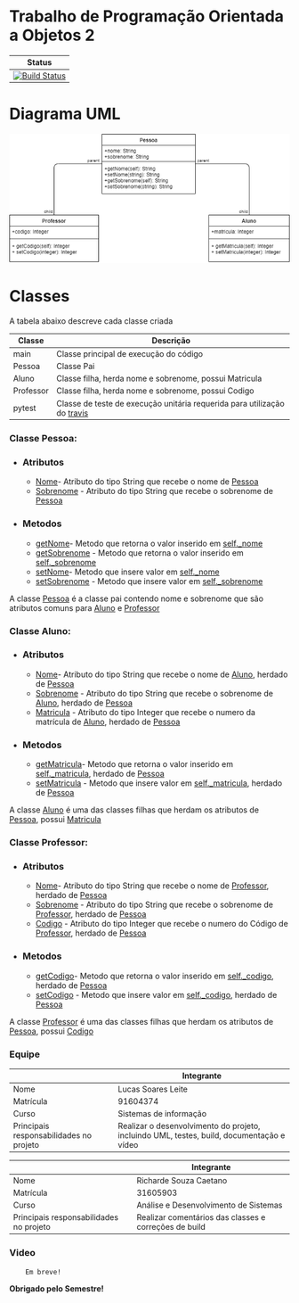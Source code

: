 # Trabalho de Programação Orientada a Objetos 2
| Status|
| ------|
 |[![Build Status](https://travis-ci.com/querneu/pooii-homework.svg?branch=master)](https://travis-ci.com/querneu/pooii-homework)|


# Diagrama UML
![alt text](https://raw.githubusercontent.com/querneu/pooii-homework/master/diagrama-de-classe.png)


# Classes

A tabela abaixo descreve cada classe criada

| Classe    | Descrição |
| ------    | ------    |
| main      | Classe principal de execução do código |
| Pessoa    | Classe Pai |
| Aluno     | Classe filha, herda nome e sobrenome, possui Matricula |
| Professor | Classe filha, herda nome e sobrenome, possui Codigo|
|pytest     | Classe de teste de execução unitária requerida para utilização do [travis] |
### Classe Pessoa:
- ### Atributos
    * [Nome]- Atributo do tipo String que recebe o nome de [Pessoa]
    * [Sobrenome] - Atributo do tipo String que recebe o sobrenome de [Pessoa]
- ### Metodos
    * [getNome]- Metodo que retorna o valor inserido em [self._nome]
    * [getSobrenome] - Metodo que retorna o valor inserido em [self._sobrenome]
    * [setNome]- Metodo que insere valor em [self._nome]
    * [setSobrenome] - Metodo que insere valor em [self._sobrenome]

A classe [Pessoa] é a classe pai contendo nome e sobrenome que são atributos comuns para [Aluno] e [Professor]

### Classe Aluno:
- ### Atributos
    * [Nome]- Atributo do tipo String que recebe o nome de [Aluno], herdado de [Pessoa]
    * [Sobrenome] - Atributo do tipo String que recebe o sobrenome de [Aluno], herdado de [Pessoa]
    * [Matricula] - Atributo do tipo Integer que recebe o numero da matrícula de [Aluno], herdado de [Pessoa]
- ### Metodos
    * [getMatricula]- Metodo que retorna o valor inserido em [self._matricula], herdado de [Pessoa]
    * [setMatricula] - Metodo que insere valor em [self._matricula], herdado de [Pessoa]

A classe [Aluno] é uma das classes filhas que herdam os atributos de [Pessoa], possui [Matricula]

### Classe Professor:
- ### Atributos
    * [Nome]- Atributo do tipo String que recebe o nome de [Professor], herdado de [Pessoa]
    * [Sobrenome] - Atributo do tipo String que recebe o sobrenome de [Professor], herdado de [Pessoa]
    * [Codigo] - Atributo do tipo Integer que recebe o numero do Código de [Professor], herdado de [Pessoa]
- ### Metodos
    * [getCodigo]- Metodo que retorna o valor inserido em [self._codigo], herdado de [Pessoa]
    * [setCodigo] - Metodo que insere valor em [self._codigo], herdado de [Pessoa]

A classe [Professor] é uma das classes filhas que herdam os atributos de [Pessoa], possui [Codigo]


### Equipe
|                                         | Integrante|
| ------                                  | ------    |
| Nome                                    | Lucas Soares Leite |
| Matrícula                               | 91604374 |
| Curso                                   | Sistemas de informação |
| Principais responsabilidades no projeto | Realizar o desenvolvimento do projeto, incluindo UML, testes, build, documentação e vídeo|


|                                         | Integrante|
| ------                                  | ------    |
| Nome                                    | Richarde Souza Caetano |
| Matrícula                               | 31605903 |
| Curso                                   | Análise e Desenvolvimento de Sistemas |
| Principais responsabilidades no projeto | Realizar comentários das classes e correções de build |


### Video

        Em breve!

**Obrigado pelo Semestre!**

[//]: # (These are reference links used in the body of this note and get stripped out when the markdown processor does its job. There is no need to format nicely because it shouldn't be seen. Thanks SO - http://stackoverflow.com/questions/4823468/store-comments-in-markdown-syntax)

   [travis]: <https://travis-ci.com/>
   [pessoa]: <https://github.com/querneu/pooii-homework/blob/master/Pessoa.py>
   [aluno]: <https://github.com/querneu/pooii-homework/blob/master/Aluno.py>
   [professor]:<https://github.com/querneu/pooii-homework/blob/master/Professor.py>
   [Nome]: <https://github.com/querneu/pooii-homework/blob/024426bad1b47248c61693e4889b244e0ab7b0af/Pessoa.py#L1>
   [self._nome]: <https://github.com/querneu/pooii-homework/blob/024426bad1b47248c61693e4889b244e0ab7b0af/Pessoa.py#L9>
   [Sobrenome]: <https://github.com/querneu/pooii-homework/blob/024426bad1b47248c61693e4889b244e0ab7b0af/Pessoa.py#L1>
   [self._sobrenome]: <https://github.com/querneu/pooii-homework/blob/024426bad1b47248c61693e4889b244e0ab7b0af/Pessoa.py#L14>
   [matricula]:<https://github.com/querneu/pooii-homework/blob/master/Aluno.py#L3>
   [codigo]:<https://github.com/querneu/pooii-homework/blob/master/Professor.py#L3>
   [getNome]: <https://github.com/querneu/pooii-homework/blob/master/Pessoa.py#L6>
   [getSobrenome]: <https://github.com/querneu/pooii-homework/blob/master/Pessoa.py#L11>
   [getMatricula]: <https://github.com/querneu/pooii-homework/blob/master/Aluno.py#L5>
   [getCodigo]: <https://github.com/querneu/pooii-homework/blob/master/Aluno.py#L5>
   [setNome]: <https://github.com/querneu/pooii-homework/blob/master/Pessoa.py#L8>
   [setSobrenome]: <https://github.com/querneu/pooii-homework/blob/master/Pessoa.py#L13>
   [setMatricula]: <https://github.com/querneu/pooii-homework/blob/master/Aluno.py#L8>
   [setCodigo]: <https://github.com/querneu/pooii-homework/blob/master/Aluno.py#L8>
   
   [self._codigo]:<https://github.com/querneu/pooii-homework/blob/master/Professor.py#L9>
   [self._matricula]:<https://github.com/querneu/pooii-homework/blob/master/Aluno.py#L9>
   
 
